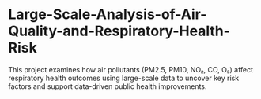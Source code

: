 # Large-Scale-Analysis-of-Air-Quality-and-Respiratory-Health-Risk
This project examines how air pollutants (PM2.5, PM10, NO₂, CO, O₃) affect respiratory health outcomes using large-scale data to uncover key risk factors and support data-driven public health improvements.
